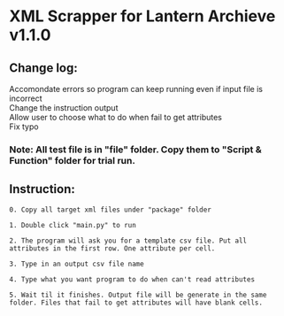 # XML Scrapper for Lantern Archieve v1.1.0

## Change log:

Accomondate errors so program can keep running even if input file is incorrect  
Change the instruction output  
Allow user to choose what to do when fail to get attributes  
Fix typo  

### Note: All test file is in "file" folder. Copy them to "Script & Function" folder for trial run.

## Instruction:

	0. Copy all target xml files under "package" folder
	
	1. Double click "main.py" to run
	
	2. The program will ask you for a template csv file. Put all attributes in the first row. One attribute per cell.
	
	3. Type in an output csv file name
	
	4. Type what you want program to do when can't read attributes
	
	5. Wait til it finishes. Output file will be generate in the same folder. Files that fail to get attributes will have blank cells.
	
